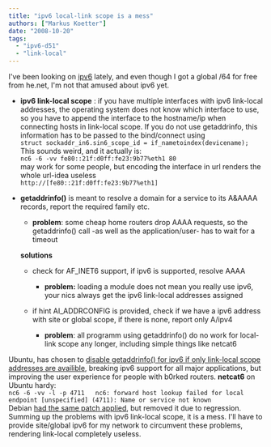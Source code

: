 ```yaml
---
title: "ipv6 local-link scope is a mess"
authors: ["Markus Koetter"]
date: "2008-10-20"
tags: 
  - "ipv6-d51"
  - "link-local"
---
```


I've been looking on [ipv6](http://en.wikipedia.org/wiki/IPv6) lately, and even though I got a global /64 for free from he.net, I'm not that amused about ipv6 yet.

  

  
- **ipv6 link-local scope** : if you have multiple interfaces with ipv6 link-local addresses, the operating system does not know which interface to use, so you have to append the interface to the hostname/ip when connecting hosts in link-local scope. If you do not use getaddrinfo, this information has to be passed to the bind/connect using  
    `struct sockaddr_in6.sin6_scope_id = if_nametoindex(devicename);`  
    This sounds weird, and it actually is:  
    `nc6 -6 -vv fe80::21f:d0ff:fe23:9b77%eth1 80`  
    may work for some people, but encoding the interface in url renders the whole url-idea useless  
    `http://[fe80::21f:d0ff:fe23:9b77%eth1]`
  
- **getaddrinfo()** is meant to resolve a domain for a service to its A&AAAA records, report the required family etc.   
    
      
    - **problem**: some cheap home routers drop AAAA requests, so the getaddrinfo() call -as well as the application/user- has to wait for a timeout
      
    
      
    **solutions**  
    
      
    - check for AF\_INET6 support, if ipv6 is supported, resolve AAAA   
        
          
        - **problem:** loading a module does not mean you really use ipv6, your nics always get the ipv6 link-local addresses assigned
          
        
          
        
      
    - if hint AI\_ADDRCONFIG is provided, check if we have a ipv6 address with site or global scope, if there is none, report only A/ipv4   
        
          
        - **problem**: all programm using getaddrinfo() do no work for local-link scope any longer, including simple things like netcat6
          
        
          
        
      
    
      
    
  

  

Ubuntu, has chosen to [disable getaddrinfo() for ipv6 if only link-local scope addresses are availible](https://bugs.launchpad.net/ubuntu/+source/netcfg/+bug/24828), breaking ipv6 support for all major applications, but improving the user experience for people with b0rked routers. **netcat6** on Ubuntu hardy:  
`nc6 -6 -vv -l -p 4711  
nc6: forward host lookup failed for local endpoint [unspecified] (4711): Name or service not known  
`  
Debian [had the same patch applied](http://bugs.debian.org/cgi-bin/bugreport.cgi?bug=435646), but removed it due to regression. Summing up the problems with ipv6 link-local scope, it is a mess. I'll have to provide site/global ipv6 for my network to circumvent these problems, rendering link-local completely useless.
